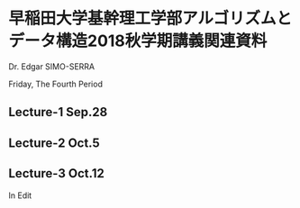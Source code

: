 # 早稲田大学基幹理工学部アルゴリズムとデータ構造2018秋学期講義関連資料

Dr. Edgar SIMO-SERRA

Friday, The Fourth Period

## Lecture-1 Sep.28

## Lecture-2 Oct.5

## Lecture-3 Oct.12

In Edit